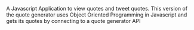 A Javascript Application to view quotes and tweet quotes.
This version of the quote generator uses Object Oriented Programming in Javascript and gets its quotes by connecting to a quote generator API

